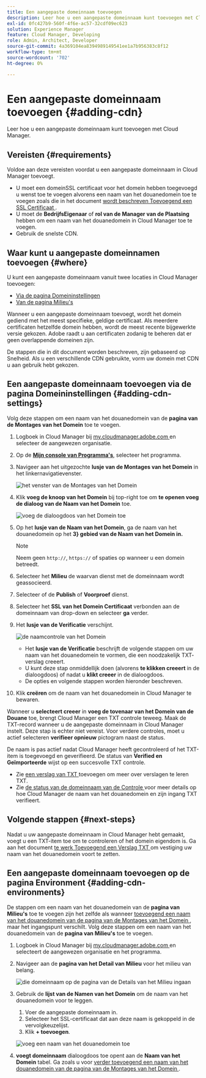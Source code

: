 ```yaml
---
title: Een aangepaste domeinnaam toevoegen
description: Leer hoe u een aangepaste domeinnaam kunt toevoegen met Cloud Manager.
exl-id: 0fc427b9-560f-4f6e-ac57-32cdf09ec623
solution: Experience Manager
feature: Cloud Manager, Developing
role: Admin, Architect, Developer
source-git-commit: 4a369104ea8394989149541ee1a7b956383c8f12
workflow-type: tm+mt
source-wordcount: '702'
ht-degree: 0%

---
```



# Een aangepaste domeinnaam toevoegen {#adding-cdn}

Leer hoe u een aangepaste domeinnaam kunt toevoegen met Cloud Manager.

## Vereisten {#requirements}

Voldoe aan deze vereisten voordat u een aangepaste domeinnaam in Cloud Manager toevoegt.

* U moet een domeinSSL certificaat voor het domein hebben toegevoegd u wenst toe te voegen alvorens een naam van het douanedomein toe te voegen zoals die in het document [ wordt beschreven Toevoegend een SSL Certificaat ](/help/implementing/cloud-manager/managing-ssl-certifications/add-ssl-certificate.md).
* U moet de **BedrijfsEigenaar** of **rol van de Manager van de Plaatsing** hebben om een naam van het douanedomein in Cloud Manager toe te voegen.
* Gebruik de snelste CDN.

## Waar kunt u aangepaste domeinnamen toevoegen {#where}

U kunt een aangepaste domeinnaam vanuit twee locaties in Cloud Manager toevoegen:

* [Via de pagina Domeininstellingen](#adding-cdn-settings)
* [Van de pagina Milieu&#39;s](#adding-cdn-environments)

Wanneer u een aangepaste domeinnaam toevoegt, wordt het domein gediend met het meest specifieke, geldige certificaat. Als meerdere certificaten hetzelfde domein hebben, wordt de meest recente bijgewerkte versie gekozen. Adobe raadt u aan certificaten zodanig te beheren dat er geen overlappende domeinen zijn.

De stappen die in dit document worden beschreven, zijn gebaseerd op Snelheid. Als u een verschillende CDN gebruikte, vorm uw domein met CDN u aan gebruik hebt gekozen.

## Een aangepaste domeinnaam toevoegen via de pagina Domeininstellingen {#adding-cdn-settings}

Volg deze stappen om een naam van het douanedomein van de **pagina van de Montages van het Domein** toe te voegen.

1. Logboek in Cloud Manager bij [ my.cloudmanager.adobe.com ](https://my.cloudmanager.adobe.com/) en selecteer de aangewezen organisatie.

1. Op de **[Mijn console van Programma&#39;s](/help/implementing/cloud-manager/navigation.md#my-programs)**, selecteer het programma.

1. Navigeer aan het uitgezochte **lusje van de Montages van het Domein** in het linkernavigatievenster.

   ![ het venster van de Montages van het Domein ](/help/implementing/cloud-manager/assets/cdn/cdn-create.png)

1. Klik **voeg de knoop van het Domein** bij top-right toe om **te openen voeg de dialoog van de Naam van het Domein** toe.

   ![ voeg de dialoogdoos van het Domein toe ](/help/implementing/cloud-manager/assets/cdn/add-cdn1.png)

1. Op het **lusje van de Naam van het Domein**, ga de naam van het douanedomein op het **3} gebied van de Naam van het Domein in.**

   >[!NOTE]
   >
   >Neem geen `http://`, `https://` of spaties op wanneer u een domein betreedt.

1. Selecteer het **Milieu** de waarvan dienst met de domeinnaam wordt geassocieerd.

1. Selecteer of de **Publish** of **Voorproef** dienst.

1. Selecteer het **SSL van het Domein Certificaat** verbonden aan de domeinnaam van drop-down en selecteer **ga** verder.

1. Het **lusje van de Verificatie** verschijnt.

   ![ de naamcontrole van het Domein ](/help/implementing/cloud-manager/assets/cdn/cdn-create6.png)

   * Het **lusje van de Verificatie** beschrijft de volgende stappen om uw naam van het douanedomein te vormen, die een noodzakelijk TXT- verslag creeert.
   * U kunt deze stap onmiddellijk doen (alvorens **te klikken creeert** in de dialoogdoos) of nadat u **klikt creeer** in de dialoogdoos.
   * De opties en volgende stappen worden hieronder beschreven.

1. Klik **creëren** om de naam van het douanedomein in Cloud Manager te bewaren.

Wanneer u **selecteert creeer** in **voeg de tovenaar van het Domein van de Douane** toe, brengt Cloud Manager een TXT controle teweeg. Maak de TXT-record wanneer u de aangepaste domeinnaam in Cloud Manager instelt. Deze stap is echter niet vereist. Voor verdere controles, moet u actief selecteren **verifieer opnieuw** pictogram naast de status.

De naam is pas actief nadat Cloud Manager heeft gecontroleerd of het TXT-item is toegevoegd en geverifieerd. De status van **Verified en Geïmporteerde** wijst op een succesvolle TXT controle.

* Zie [ een verslag van TXT ](/help/implementing/cloud-manager/custom-domain-names/add-text-record.md) toevoegen om meer over verslagen te leren TXT.
* Zie [ de status van de domeinnaam van de Controle ](/help/implementing/cloud-manager/custom-domain-names/check-domain-name-status.md) voor meer details op hoe Cloud Manager de naam van het douanedomein en zijn ingang TXT verifieert.

## Volgende stappen {#next-steps}

Nadat u uw aangepaste domeinnaam in Cloud Manager hebt gemaakt, voegt u een TXT-item toe om te controleren of het domein eigendom is. Ga aan het document [ te werk Toevoegend een Verslag TXT ](/help/implementing/cloud-manager/custom-domain-names/add-text-record.md) om vestiging uw naam van het douanedomein voort te zetten.

## Een aangepaste domeinnaam toevoegen op de pagina Environment {#adding-cdn-environments}

De stappen om een naam van het douanedomein van de **pagina van Milieu&#39;s** toe te voegen zijn het zelfde als wanneer [ toevoegend een naam van het douanedomein van de pagina van de Montages van het Domein ](#adding-cdn-settings), maar het ingangspunt verschilt. Volg deze stappen om een naam van het douanedomein van de **pagina van Milieu&#39;s** toe te voegen.

1. Logboek in Cloud Manager bij [ my.cloudmanager.adobe.com ](https://my.cloudmanager.adobe.com/) en selecteert de aangewezen organisatie en het programma.

1. Navigeer aan de **pagina van het Detail van Milieu** voor het milieu van belang.

   ![ die domeinnaam op de pagina van de Details van het Milieu ingaan ](/help/implementing/cloud-manager/assets/cdn/cdn-create4.png)

1. Gebruik de **lijst van de Namen van het Domein** om de naam van het douanedomein voor te leggen.

   1. Voer de aangepaste domeinnaam in.
   1. Selecteer het SSL-certificaat dat aan deze naam is gekoppeld in de vervolgkeuzelijst.
   1. Klik **+ toevoegen**.

   ![ voeg een naam van het douanedomein toe ](/help/implementing/cloud-manager/assets/cdn/cdn-create3.png)

1. **voegt domeinnaam** dialoogdoos toe opent aan de **Naam van het Domein** tabel. Ga zoals u voor [ verder toevoegend een naam van het douanedomein van de pagina van de Montages van het Domein ](#adding-cdn-settings).
